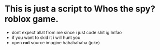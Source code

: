 # This is just a script to Whos the spy? roblox game. 
- dont expect allat from me since i just code shit ig lmfao
- if you want to skid it i will hunt you
- open **not** source imagine hahahahaha (joke)
